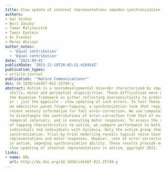 ```yaml
---
title: Slow update of internal representations impedes synchronization in autism.
authors:
- Gal Vishne
- Nori Jacoby
- Tamar Malinovitch
- Tamir Epstein
- Or Frenkel
- Merav Ahissar
author_notes:
  - 'Equal contribution'
  - 'Equal contribution'
date: '2021-09-01'
publishDate: '2023-12-10T20:02:12.426954Z'
publication_types:
- article-journal
publication: '*Nature Communications*'
doi: 10.1038/s41467-021-25740-y
abstract: Autism is a neurodevelopmental disorder characterized by impaired social
  skills, motor and perceptual atypicalities. These difficulties were explained within
  the Bayesian framework as either reflecting oversensitivity to prediction errors
  or - just the opposite - slow updating of such errors. To test these opposing theories,
  we administer paced finger-tapping, a synchronization task that requires use of
  recent sensory information for fast error-correction. We use computational modelling
  to disentangle the contributions of error-correction from that of noise in keeping
  temporal intervals, and in executing motor responses. To assess the specificity
  of tapping characteristics to autism, we compare performance to both neurotypical
  individuals and individuals with dyslexia. Only the autism group shows poor sensorimotor
  synchronization. Trial-by-trial modelling reveals typical noise levels in interval
  representations and motor responses. However, rate of error correction is reduced
  in autism, impeding synchronization ability. These results provide evidence for
  slow updating of internal representations in autism. o̧pyright 2021. The Author(s).
links:
- name: URL
  url: http://dx.doi.org/10.1038/s41467-021-25740-y
---
```

